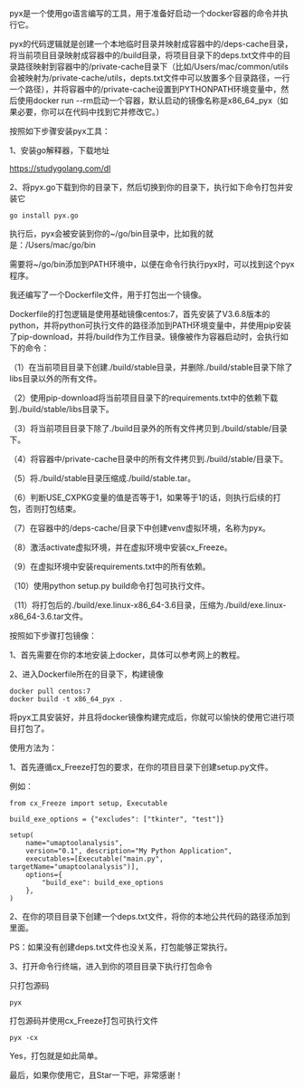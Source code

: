 pyx是一个使用go语言编写的工具，用于准备好启动一个docker容器的命令并执行它。

pyx的代码逻辑就是创建一个本地临时目录并映射成容器中的/deps-cache目录，将当前项目目录映射成容器中的/build目录，将项目目录下的deps.txt文件中的目录路径映射到容器中的/private-cache目录下（比如/Users/mac/common/utils会被映射为/private-cache/utils，depts.txt文件中可以放置多个目录路径，一行一个路径），并将容器中的/private-cache设置到PYTHONPATH环境变量中，然后使用docker run --rm启动一个容器，默认启动的镜像名称是x86_64_pyx（如果必要，你可以在代码中找到它并修改它。）

按照如下步骤安装pyx工具：

1、安装go解释器，下载地址

https://studygolang.com/dl

2、将pyx.go下载到你的目录下，然后切换到你的目录下，执行如下命令打包并安装它

```
go install pyx.go
```

执行后，pyx会被安装到你的~/go/bin目录中，比如我的就是：/Users/mac/go/bin

需要将~/go/bin添加到PATH环境中，以便在命令行执行pyx时，可以找到这个pyx程序。



我还编写了一个Dockerfile文件，用于打包出一个镜像。

Dockerfile的打包逻辑是使用基础镜像centos:7，首先安装了V3.6.8版本的python，并将python可执行文件的路径添加到PATH环境变量中，并使用pip安装了pip-download，并将/build作为工作目录。镜像被作为容器启动时，会执行如下的命令：

（1）在当前项目目录下创建./build/stable目录，并删除./build/stable目录下除了libs目录以外的所有文件。

（2）使用pip-download将当前项目目录下的requirements.txt中的依赖下载到./build/stable/libs目录下。

（3）将当前项目目录下除了./build目录外的所有文件拷贝到./build/stable/目录下。

（4）将容器中/private-cache目录中的所有文件拷贝到./build/stable/目录下。

（5）将./build/stable目录压缩成./build/stable.tar。

（6）判断USE_CXPKG变量的值是否等于1，如果等于1的话，则执行后续的打包，否则打包结束。

（7）在容器中的/deps-cache/目录下中创建venv虚拟环境，名称为pyx。

（8）激活activate虚拟环境，并在虚拟环境中安装cx_Freeze。

（9）在虚拟环境中安装requirements.txt中的所有依赖。

（10）使用python setup.py build命令打包可执行文件。

（11）将打包后的./build/exe.linux-x86_64-3.6目录，压缩为./build/exe.linux-x86_64-3.6.tar文件。



按照如下步骤打包镜像：

1、首先需要在你的本地安装上docker，具体可以参考网上的教程。

2、进入Dockerfile所在的目录下，构建镜像

```
docker pull centos:7
docker build -t x86_64_pyx .
```



将pyx工具安装好，并且将docker镜像构建完成后，你就可以愉快的使用它进行项目打包了。

使用方法为：

1、首先遵循cx_Freeze打包的要求，在你的项目目录下创建setup.py文件。

例如：

```
from cx_Freeze import setup, Executable

build_exe_options = {"excludes": ["tkinter", "test"]}

setup(
    name="umaptoolanalysis",
    version="0.1", description="My Python Application",
    executables=[Executable("main.py", targetName="umaptoolanalysis")],
    options={
        "build_exe": build_exe_options
    },
)
```

2、在你的项目目录下创建一个deps.txt文件，将你的本地公共代码的路径添加到里面。

PS：如果没有创建deps.txt文件也没关系，打包能够正常执行。

3、打开命令行终端，进入到你的项目目录下执行打包命令

只打包源码

```
pyx
```

打包源码并使用cx_Freeze打包可执行文件

```
pyx -cx
```



Yes，打包就是如此简单。

最后，如果你使用它，且Star一下吧，非常感谢！